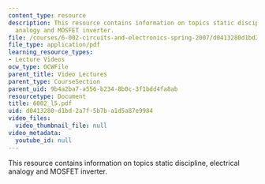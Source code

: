 ```yaml
---
content_type: resource
description: This resource contains information on topics static discipline, electrical
  analogy and MOSFET inverter.
file: /courses/6-002-circuits-and-electronics-spring-2007/d0413280d1bd2a7f5b7ba1d5a87e9984_6002_l5.pdf
file_type: application/pdf
learning_resource_types:
- Lecture Videos
ocw_type: OCWFile
parent_title: Video Lectures
parent_type: CourseSection
parent_uid: 9b4a2ba7-a556-b234-8b0c-3f1bdd4fa8ab
resourcetype: Document
title: 6002_l5.pdf
uid: d0413280-d1bd-2a7f-5b7b-a1d5a87e9984
video_files:
  video_thumbnail_file: null
video_metadata:
  youtube_id: null
---
```

This resource contains information on topics static discipline, electrical analogy and MOSFET inverter.

